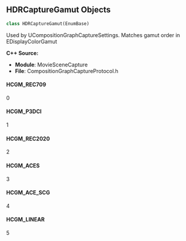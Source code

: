 ## HDRCaptureGamut Objects

```python
class HDRCaptureGamut(EnumBase)
```

Used by UCompositionGraphCaptureSettings. Matches gamut order in EDisplayColorGamut

**C++ Source:**

- **Module**: MovieSceneCapture
- **File**: CompositionGraphCaptureProtocol.h

<a id="unreal.HDRCaptureGamut.HCGM_REC709"></a>

#### HCGM_REC709

0

<a id="unreal.HDRCaptureGamut.HCGM_P3DCI"></a>

#### HCGM_P3DCI

1

<a id="unreal.HDRCaptureGamut.HCGM_REC2020"></a>

#### HCGM_REC2020

2

<a id="unreal.HDRCaptureGamut.HCGM_ACES"></a>

#### HCGM_ACES

3

<a id="unreal.HDRCaptureGamut.HCGM_ACE_SCG"></a>

#### HCGM_ACE_SCG

4

<a id="unreal.HDRCaptureGamut.HCGM_LINEAR"></a>

#### HCGM_LINEAR

5

<a id="unreal.SequencerLoopMode"></a>